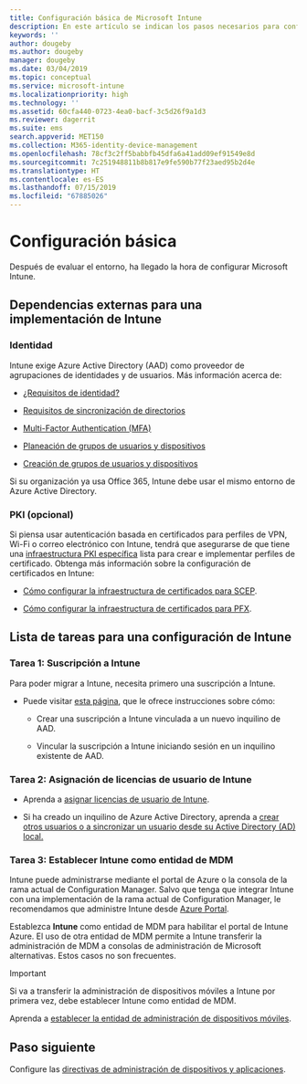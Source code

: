 ```yaml
---
title: Configuración básica de Microsoft Intune
description: En este artículo se indican los pasos necesarios para configurar Microsoft Intune.
keywords: ''
author: dougeby
ms.author: dougeby
manager: dougeby
ms.date: 03/04/2019
ms.topic: conceptual
ms.service: microsoft-intune
ms.localizationpriority: high
ms.technology: ''
ms.assetid: 60cfa440-0723-4ea0-bacf-3c5d26f9a1d3
ms.reviewer: dagerrit
ms.suite: ems
search.appverid: MET150
ms.collection: M365-identity-device-management
ms.openlocfilehash: 78cf3c2ff5babbfb45dfa6a41add09ef91549e8d
ms.sourcegitcommit: 7c251948811b8b817e9fe590b77f23aed95b2d4e
ms.translationtype: HT
ms.contentlocale: es-ES
ms.lasthandoff: 07/15/2019
ms.locfileid: "67885026"
---
```

# <a name="basic-setup"></a>Configuración básica

Después de evaluar el entorno, ha llegado la hora de configurar Microsoft Intune.

## <a name="external-dependencies-for-an-intune-deployment"></a>Dependencias externas para una implementación de Intune

### <a name="identity"></a>Identidad

Intune exige Azure Active Directory (AAD) como proveedor de agrupaciones de identidades y de usuarios. Más información acerca de:

- [¿Requisitos de identidad?](https://docs.microsoft.com/azure/active-directory/active-directory-hybrid-identity-design-considerations-overview#design-considerations-overview)

- [Requisitos de sincronización de directorios](https://docs.microsoft.com/azure/active-directory/active-directory-hybrid-identity-design-considerations-directory-sync-requirements)

- [Multi-Factor Authentication (MFA)](https://docs.microsoft.com/azure/active-directory/authentication/concept-mfa-howitworks)

- [Planeación de grupos de usuarios y dispositivos](users-add.md)

- [Creación de grupos de usuarios y dispositivos](groups-get-started.md)

Si su organización ya usa Office 365, Intune debe usar el mismo entorno de Azure Active Directory.

### <a name="pki-optional"></a>PKI (opcional)

Si piensa usar autenticación basada en certificados para perfiles de VPN, Wi-Fi o correo electrónico con Intune, tendrá que asegurarse de que tiene una [infraestructura PKI específica](certificates-configure.md) lista para crear e implementar perfiles de certificado. Obtenga más información sobre la configuración de certificados en Intune:

- [Cómo configurar la infraestructura de certificados para SCEP](/intune/certificates-scep-configure).

- [Cómo configurar la infraestructura de certificados para PFX](/intune/certficates-pfx-configure).


## <a name="task-list-for-an-intune-setup"></a>Lista de tareas para una configuración de Intune

### <a name="task-1-intune-subscription"></a>Tarea 1: Suscripción a Intune

Para poder migrar a Intune, necesita primero una suscripción a Intune.

- Puede visitar [esta página](https://admin.microsoft.com/Signup/Signup.aspx?OfferId=40BE278A-DFD1-470a-9EF7-9F2596EA7FF9&dl=INTUNE_A&ali=1#0), que le ofrece instrucciones sobre cómo:

  - Crear una suscripción a Intune vinculada a un nuevo inquilino de AAD.

  - Vincular la suscripción a Intune iniciando sesión en un inquilino existente de AAD.

### <a name="task-2-assign-intune-user-licenses"></a>Tarea 2: Asignación de licencias de usuario de Intune

- Aprenda a [asignar licencias de usuario de Intune](licenses-assign.md).

- Si ha creado un inquilino de Azure Active Directory, aprenda a [crear otros usuarios o a sincronizar un usuario desde su Active Directory (AD) local.](https://docs.microsoft.com/azure/active-directory/connect/active-directory-aadconnect)

### <a name="task-3-set-your-mdm-authority-to-intune"></a>Tarea 3: Establecer Intune como entidad de MDM

Intune puede administrarse mediante el portal de Azure o la consola de la rama actual de Configuration Manager. Salvo que tenga que integrar Intune con una implementación de la rama actual de Configuration Manager, le recomendamos que administre Intune desde [Azure Portal](https://portal.azure.com).

Establezca **Intune** como entidad de MDM para habilitar el portal de Intune Azure. El uso de otra entidad de MDM permite a Intune transferir la administración de MDM a consolas de administración de Microsoft alternativas. Estos casos no son frecuentes.

> [!IMPORTANT]
> Si va a transferir la administración de dispositivos móviles a Intune por primera vez, debe establecer Intune como entidad de MDM.

Aprenda a [establecer la entidad de administración de dispositivos móviles](mdm-authority-set.md).

## <a name="next-step"></a>Paso siguiente

Configure las [directivas de administración de dispositivos y aplicaciones](migration-guide-configure-policies.md).
